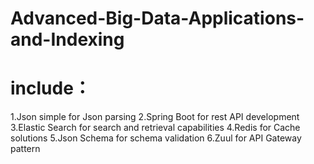 # Advanced-Big-Data-Applications-and-Indexing
# include： 
  1.Json simple for Json parsing
  2.Spring Boot for rest API development
  3.Elastic Search for search and retrieval capabilities
  4.Redis for Cache solutions 
  5.Json Schema for schema validation
  6.Zuul for API Gateway pattern
